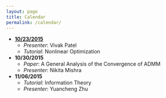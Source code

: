 ```yaml
---
layout: page
title: Calendar
permalink: /calendar/
---
```


* **[10/23/2015](http://helios-reading.github.io/opt_vivak/)**
  * _Presenter_: Vivak Patel
  * _Tutorial_: Nonlinear Optimization
* **10/30/2015** 
  * _Paper_: A General Analysis of the Convergence of ADMM
  * _Presenter_: Nikita Mishra   
* **11/06/2015** 
  * _Tutorial_: Information Theory  
  * _Presenter_: Yuancheng Zhu 
 
